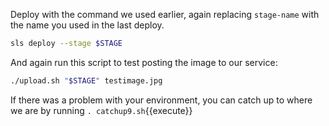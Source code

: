 Deploy with the command we used earlier, again replacing `stage-name` with the name you used in the last deploy.

```bash
sls deploy --stage $STAGE
```

And again run this script to test posting the image to our service:

```bash
./upload.sh "$STAGE" testimage.jpg
```

If there was a problem with your environment, you can catch up to where we are by running `. catchup9.sh`{{execute}}
